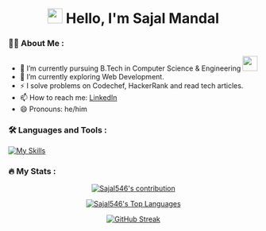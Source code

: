 <div>
  <h1 align="center"> <img src="https://media.giphy.com/media/hvRJCLFzcasrR4ia7z/giphy.gif" width="30px"/>
  Hello, I'm Sajal Mandal</h1>
</div>


### 🧑‍💻 About Me :

- 🔭 I’m currently pursuing B.Tech in Computer Science & Engineering <img src="https://media.giphy.com/media/WUlplcMpOCEmTGBtBW/giphy.gif" width="30">
- 🌱 I’m currently exploring Web Development.
- ⚡ I solve problems on Codechef, HackerRank and read tech articles.
- 📫 How to reach me: [LinkedIn](https://www.linkedin.com/in/sajal-mandal-204665201/)
- 😄 Pronouns: he/him



### 🛠️ Languages and Tools :
[![My Skills](https://skillicons.dev/icons?i=c,cpp,python,html,css,js,nodejs,express,mongodb,vscode,git)](https://skillicons.dev)


### 🔥 My Stats :
<p align="center">
  <a href="#"><img alt="Sajal546's contribution" src="https://github-readme-stats-sigma-five.vercel.app/api/?username=Sajal546&langs_count=8&count_private=true&layout=compact&theme=midnight-purple"/></a>
</p>

<p align="center">
  <a href="#"><img alt="Sajal546's Top Languages" src="https://github-readme-stats-sigma-five.vercel.app/api/top-langs/?username=Sajal546&langs_count=8&count_private=true&layout=compact&theme=midnight-purple&background=000000"/></a>
</p>

<p align="center">
    <a href="#"><img src="http://github-readme-streak-stats.herokuapp.com?user=Sajal546&theme=highcontrast&date_format=j%20M%5B%20Y%5D" alt="GitHub Streak" /></a>
</p>

